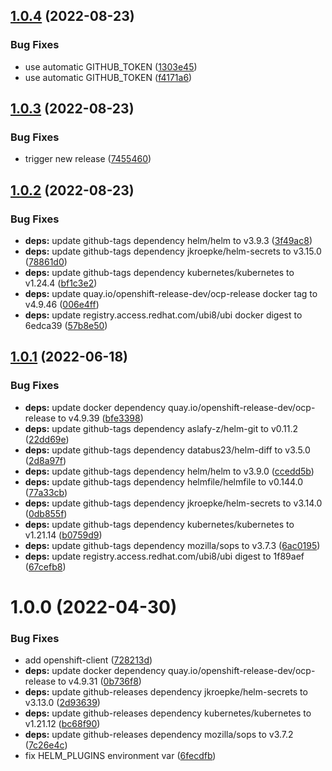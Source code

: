 ## [1.0.4](https://github.com/slauger/helmet/compare/v1.0.3...v1.0.4) (2022-08-23)


### Bug Fixes

* use automatic GITHUB_TOKEN ([1303e45](https://github.com/slauger/helmet/commit/1303e45a0d1b4b9b6f5bd0ad58b4224ebc78ce49))
* use automatic GITHUB_TOKEN ([f4171a6](https://github.com/slauger/helmet/commit/f4171a6b8baa98a7c57b7030420b0f32a82e2378))

## [1.0.3](https://github.com/slauger/helmet/compare/v1.0.2...v1.0.3) (2022-08-23)


### Bug Fixes

* trigger new release ([7455460](https://github.com/slauger/helmet/commit/745546071b70ea92f96e503727e86d3417b58105))

## [1.0.2](https://github.com/slauger/helmet/compare/v1.0.1...v1.0.2) (2022-08-23)


### Bug Fixes

* **deps:** update github-tags dependency helm/helm to v3.9.3 ([3f49ac8](https://github.com/slauger/helmet/commit/3f49ac808ad6f16fafc78002bcb0b7b0887ed7b9))
* **deps:** update github-tags dependency jkroepke/helm-secrets to v3.15.0 ([78861d0](https://github.com/slauger/helmet/commit/78861d0d15897f83d11221df1004e3b3d21069de))
* **deps:** update github-tags dependency kubernetes/kubernetes to v1.24.4 ([bf1c3e2](https://github.com/slauger/helmet/commit/bf1c3e23aca6bfac693e3f36cdd3c17d270859da))
* **deps:** update quay.io/openshift-release-dev/ocp-release docker tag to v4.9.46 ([006e4ff](https://github.com/slauger/helmet/commit/006e4ffba6e104f573c50aff618d3b19148fb00f))
* **deps:** update registry.access.redhat.com/ubi8/ubi docker digest to 6edca39 ([57b8e50](https://github.com/slauger/helmet/commit/57b8e504e648ddcdd4240e2d2e09508e57c3bad8))

## [1.0.1](https://github.com/slauger/helmet/compare/v1.0.0...v1.0.1) (2022-06-18)


### Bug Fixes

* **deps:** update docker dependency quay.io/openshift-release-dev/ocp-release to v4.9.39 ([bfe3398](https://github.com/slauger/helmet/commit/bfe3398ae024bc6993876c9bf5a3068a05eaebeb))
* **deps:** update github-tags dependency aslafy-z/helm-git to v0.11.2 ([22dd69e](https://github.com/slauger/helmet/commit/22dd69eb63057fd45b142c366cddc39a1da49f90))
* **deps:** update github-tags dependency databus23/helm-diff to v3.5.0 ([2d8a97f](https://github.com/slauger/helmet/commit/2d8a97f71d23228d6b78d82791e22b0d64785808))
* **deps:** update github-tags dependency helm/helm to v3.9.0 ([ccedd5b](https://github.com/slauger/helmet/commit/ccedd5b8e62d8f3f63e7174738979f2f84e58d7a))
* **deps:** update github-tags dependency helmfile/helmfile to v0.144.0 ([77a33cb](https://github.com/slauger/helmet/commit/77a33cb6ce9bf17fd602e476a22462bc9b2f0d0e))
* **deps:** update github-tags dependency jkroepke/helm-secrets to v3.14.0 ([0db855f](https://github.com/slauger/helmet/commit/0db855fcbfbda6b8fd51e96986f17eb882372e8b))
* **deps:** update github-tags dependency kubernetes/kubernetes to v1.21.14 ([b0759d9](https://github.com/slauger/helmet/commit/b0759d9c0abbe10cd1d7eb14499d2332f009621d))
* **deps:** update github-tags dependency mozilla/sops to v3.7.3 ([6ac0195](https://github.com/slauger/helmet/commit/6ac01953ef10d60f346387b39a1f792567298583))
* **deps:** update registry.access.redhat.com/ubi8/ubi digest to 1f89aef ([67cefb8](https://github.com/slauger/helmet/commit/67cefb8a7053722ddaad595ffe5951a848064233))

# 1.0.0 (2022-04-30)


### Bug Fixes

* add openshift-client ([728213d](https://github.com/slauger/helmet/commit/728213dec972e368ff3ec1958d4d18f4683f1138))
* **deps:** update docker dependency quay.io/openshift-release-dev/ocp-release to v4.9.31 ([0b736f8](https://github.com/slauger/helmet/commit/0b736f8bc794c1dd81f3d5746695fb3b0d80db72))
* **deps:** update github-releases dependency jkroepke/helm-secrets to v3.13.0 ([2d93639](https://github.com/slauger/helmet/commit/2d93639b60ee337072987f32cd9749de9b05c292))
* **deps:** update github-releases dependency kubernetes/kubernetes to v1.21.12 ([bc68f90](https://github.com/slauger/helmet/commit/bc68f9077f6f04ad213f41fa864ed4b32b4d6ca8))
* **deps:** update github-releases dependency mozilla/sops to v3.7.2 ([7c26e4c](https://github.com/slauger/helmet/commit/7c26e4c33a62f74bb6ce8f7a02cd71d99dd566dc))
* fix HELM_PLUGINS environment var ([6fecdfb](https://github.com/slauger/helmet/commit/6fecdfba09377d8e87d549fde57971f665011409))
